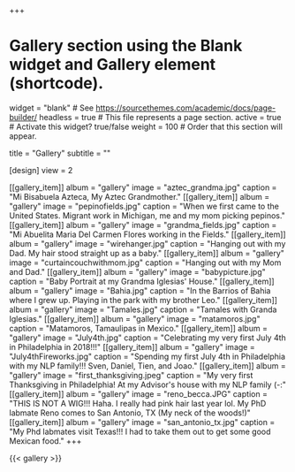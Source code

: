 +++
# Gallery section using the Blank widget and Gallery element (shortcode).
widget = "blank"  # See https://sourcethemes.com/academic/docs/page-builder/
headless = true  # This file represents a page section.
active = true  # Activate this widget? true/false
weight = 100  # Order that this section will appear.

title = "Gallery"
subtitle = ""

[design]
	view = 2

[[gallery_item]]
  album = "gallery"
  image = "aztec_grandma.jpg"
  caption = "Mi Bisabuela Azteca, My Aztec Grandmother."
[[gallery_item]]
  album = "gallery"
  image = "pepinofields.jpg"
  caption = "When we first came to the United States.  Migrant work in Michigan, me and my mom picking pepinos."
[[gallery_item]]
  album = "gallery"
  image = "grandma_fields.jpg"
  caption = "Mi Abuelita Maria Del Carmen Flores working in the Fields."
[[gallery_item]]
  album = "gallery"
  image = "wirehanger.jpg"
  caption = "Hanging out with my Dad.  My hair stood straight up as a baby."
[[gallery_item]]
  album = "gallery"
  image = "curtaincouchwithmom.jpg"
  caption = "Hanging out with my Mom and Dad."
[[gallery_item]]
  album = "gallery"
  image = "babypicture.jpg"
  caption = "Baby Portrait at my Grandma Iglesias' House."
[[gallery_item]]
  album = "gallery"
  image = "Bahia.jpg"
  caption = "In the Barrios of Bahia where I grew up.  Playing in the park with my brother Leo."
[[gallery_item]]
  album = "gallery"
  image = "Tamales.jpg"
  caption = "Tamales with Granda Iglesias."
[[gallery_item]]
  album = "gallery"
  image = "matamoros.jpg"
  caption = "Matamoros, Tamaulipas in Mexico."
[[gallery_item]]
  album = "gallery"
  image = "July4th.jpg"
  caption = "Celebrating my very first July 4th in Philadelphia in 2018!!!"
[[gallery_item]]
  album = "gallery"
  image = "July4thFireworks.jpg"
  caption = "Spending my first July 4th in Philadelphia with my NLP family!!! Sven, Daniel, Tien, and Joao."
[[gallery_item]]
  album = "gallery"
  image = "first_thanksgiving.jpeg"
  caption = "My very first Thanksgiving in Philadelphia!  At my Advisor's house with my NLP family (-:"
[[gallery_item]]
  album = "gallery"
  image = "reno_becca.JPG"
  caption = "THIS IS NOT A WIG!!! Haha.  I really had pink hair last year lol.  My PhD labmate Reno comes to San Antonio, TX (My neck of the woods!)"
  [[gallery_item]]
  album = "gallery"
  image = "san_antonio_tx.jpg"
  caption = "My Phd labmates visit Texas!!!  I had to take them out to get some good Mexican food."
+++

{{< gallery >}}